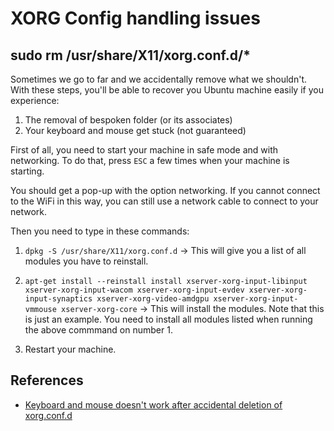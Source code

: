 # XORG Config handling issues

## sudo rm /usr/share/X11/xorg.conf.d/*

Sometimes we go to far and we accidentally remove what we shouldn't. With these steps, you'll be able to recover you Ubuntu machine easily if you experience:

1. The removal of bespoken folder (or its associates)
2. Your keyboard and mouse get stuck (not guaranteed)

First of all, you need to start your machine in safe mode and with networking. To do that, press `ESC` a few times when your machine is starting.

You should get a pop-up with the option networking. If you cannot connect to the WiFi in this way, you can still use a network cable to connect to your network.

Then you need to type in these commands:

1. `dpkg -S /usr/share/X11/xorg.conf.d` -> This will give you a list of all modules you have to reinstall.

2. `apt-get install --reinstall install xserver-xorg-input-libinput xserver-xorg-input-wacom xserver-xorg-input-evdev xserver-xorg-input-synaptics xserver-xorg-video-amdgpu xserver-xorg-input-vmmouse xserver-xorg-core` -> This will install the modules. Note that this is just an example. You need to install all modules listed when running the above commmand on number 1.

3. Restart your machine.

## References

- [Keyboard and mouse doesn't work after accidental deletion of xorg.conf.d](https://unix.stackexchange.com/questions/389989/keyboard-and-mouse-doesnt-work-after-accidental-deletion-of-xorg-conf-d)

